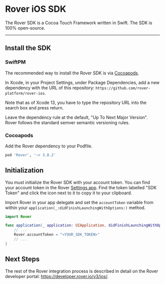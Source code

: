 # Rover iOS SDK

The Rover SDK is a Cocoa Touch Framework written in Swift. The SDK is 100% open-source.

---

## Install the SDK

### SwiftPM

The recommended way to install the Rover SDK is via [Cocoapods](http://cocoapods.org/).

In Xcode, in your Project Settings, under Package Dependencies, add a new dependency with the URL of this repository: `https://github.com/rover-platform/rover-ios`.

Note that as of Xcode 13, you have to type the repository URL into the search box and press return.

Leave the dependency rule at the default, "Up To Next Major Version".  Rover follows the standard semver semantic versioning rules.

### Cocoapods

Add the Rover dependency to your Podfile.

```ruby
pod 'Rover', '~> 3.8.2'
```

## Initialization

You must initialize the Rover SDK with your account token. You can find your account token in the Rover [Settings app](https://app.rover.io/settings). Find the token labelled "SDK Token" and click the icon next to it to copy it to your clipboard.

Import Rover in your app delegate and set the `accountToken` variable from within your `application(_:didFinishLaunchingWithOptions:)` method.

```swift
import Rover

func application(_ application: UIApplication, didFinishLaunchingWithOptions launchOptions: [UIApplication.LaunchOptionsKey: Any]?) -> Bool {
    // ...
    Rover.accountToken = "<YOUR_SDK_TOKEN>"
    // ...
}
```

## Next Steps

The rest of the Rover integration process is described in detail on the Rover developer portal: https://developer.rover.io/v3/ios/.
